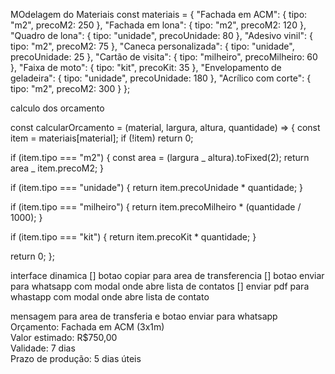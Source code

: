 MOdelagem do Materiais
const materiais = {
"Fachada em ACM": { tipo: "m2", precoM2: 250 },
"Fachada em lona": { tipo: "m2", precoM2: 120 },
"Quadro de lona": { tipo: "unidade", precoUnidade: 80 },
"Adesivo vinil": { tipo: "m2", precoM2: 75 },
"Caneca personalizada": { tipo: "unidade", precoUnidade: 25 },
"Cartão de visita": { tipo: "milheiro", precoMilheiro: 60 },
"Faixa de moto": { tipo: "kit", precoKit: 35 },
"Envelopamento de geladeira": { tipo: "unidade", precoUnidade: 180 },
"Acrílico com corte": { tipo: "m2", precoM2: 300 }
};

calculo dos orcamento

const calcularOrcamento = (material, largura, altura, quantidade) => {
const item = materiais[material];
if (!item) return 0;

if (item.tipo === "m2") {
const area = (largura _ altura).toFixed(2);
return area _ item.precoM2;
}

if (item.tipo === "unidade") {
return item.precoUnidade \* quantidade;
}

if (item.tipo === "milheiro") {
return item.precoMilheiro \* (quantidade / 1000);
}

if (item.tipo === "kit") {
return item.precoKit \* quantidade;
}

return 0;
};

interface dinamica
[] botao copiar para area de transferencia
[] botao enviar para whatsapp com modal onde abre lista de contatos
[] enviar pdf para whastapp com modal onde abre lista de contato

mensagem para area de transferia e botao enviar para whatsapp
Orçamento: Fachada em ACM (3x1m)  
Valor estimado: R$750,00  
Validade: 7 dias  
Prazo de produção: 5 dias úteis
